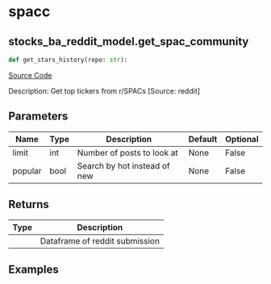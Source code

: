 # spacc

## stocks_ba_reddit_model.get_spac_community

```python
def get_stars_history(repo: str):
```
[Source Code](https://github.com/OpenBB-finance/OpenBBTerminal/tree/main/openbb_terminal/decorators.py#L318)

Description: Get top tickers from r/SPACs [Source: reddit]

## Parameters

| Name | Type | Description | Default | Optional |
| ---- | ---- | ----------- | ------- | -------- |
| limit | int | Number of posts to look at | None | False |
| popular | bool | Search by hot instead of new | None | False |

## Returns

| Type | Description |
| ---- | ----------- |
|  | Dataframe of reddit submission |

## Examples

